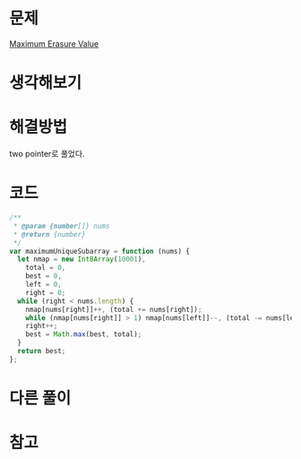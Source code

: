 # 문제

[Maximum Erasure Value](https://leetcode.com/problems/maximum-erasure-value)

# 생각해보기

# 해결방법

two pointer로 풀었다.

# 코드

```js
/**
 * @param {number[]} nums
 * @return {number}
 */
var maximumUniqueSubarray = function (nums) {
  let nmap = new Int8Array(10001),
    total = 0,
    best = 0,
    left = 0,
    right = 0;
  while (right < nums.length) {
    nmap[nums[right]]++, (total += nums[right]);
    while (nmap[nums[right]] > 1) nmap[nums[left]]--, (total -= nums[left++]);
    right++;
    best = Math.max(best, total);
  }
  return best;
};
```

# 다른 풀이

# 참고
